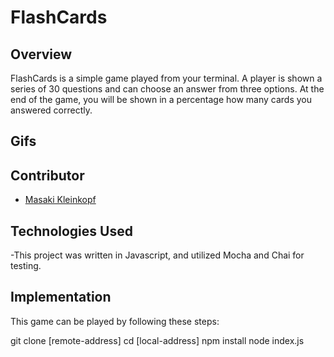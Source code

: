 # FlashCards 

## Overview

FlashCards is a simple game played from your terminal. A player is shown a series of 30 questions and can choose an answer from three options.
At the end of the game, you will be shown in a percentage how many cards you answered correctly.

## Gifs



## Contributor
- [Masaki Kleinkopf](https://www.linkedin.com/in/masakikleinkopf/)

## Technologies Used
-This project was written in Javascript, and utilized Mocha and Chai for testing.

## Implementation
This game can be played by following these steps:

  git clone [remote-address]
  cd [local-address]
  npm install
  node index.js




